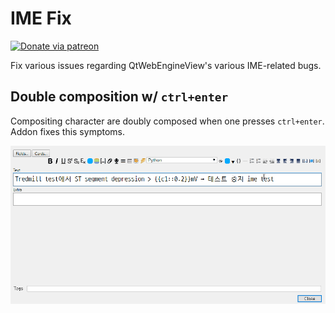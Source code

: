 # IME Fix

[![Donate via patreon](https://img.shields.io/badge/patreon-donate-green.svg)](https://www.patreon.com/trgk)

Fix various issues regarding QtWebEngineView's various IME-related bugs.

## Double composition w/ `ctrl+enter`

Compositing character are doubly composed when one presses `ctrl+enter`. Addon fixes this symptoms.

![Bug report](docs/ime-double-composition.gif)
